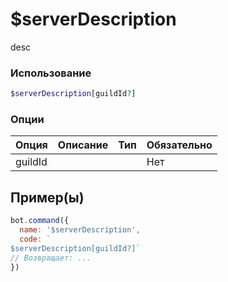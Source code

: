 # $serverDescription
desc
### Использование
```php
$serverDescription[guildId?]
```

### Опции

| Опция | Описание | Тип | Обязательно |
|--------|-------------|------|----------|
| guildId |  |  | Нет |  
## Пример(ы)

```javascript
bot.command({
  name: '$serverDescription',
  code: `
$serverDescription[guildId?]`
// Возвращает: ...
})
```
